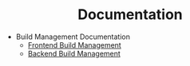 <h1 align="center">Documentation</h1>

* Build Management Documentation
  * [Frontend Build Management](./developer/build-management/frontend/README.md)
  * [Backend Build Management](./developer/build-management/backend/README.md)